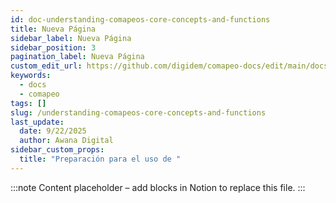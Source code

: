 ```yaml
---
id: doc-understanding-comapeos-core-concepts-and-functions
title: Nueva Página
sidebar_label: Nueva Página
sidebar_position: 3
pagination_label: Nueva Página
custom_edit_url: https://github.com/digidem/comapeo-docs/edit/main/docs/understanding-comapeos-core-concepts-and-functions.md
keywords:
  - docs
  - comapeo
tags: []
slug: /understanding-comapeos-core-concepts-and-functions
last_update:
  date: 9/22/2025
  author: Awana Digital
sidebar_custom_props:
  title: "Preparación para el uso de "
---
```


<!-- Placeholder content generated automatically because the Notion page is missing a Website Block. -->

:::note
Content placeholder – add blocks in Notion to replace this file.
:::
